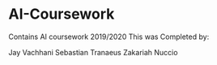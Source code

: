 # AI-Coursework
Contains AI coursework 2019/2020
This was Completed by:

Jay Vachhani
Sebastian Tranaeus
Zakariah Nuccio
